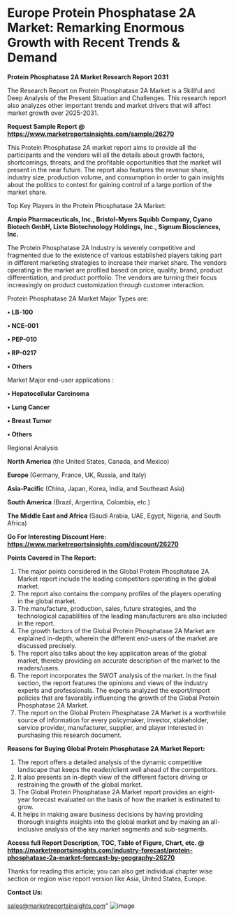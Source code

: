 # Europe Protein Phosphatase 2A Market: Remarking Enormous Growth with Recent Trends & Demand

<strong>Protein Phosphatase 2A Market Research Report 2031</strong>

The Research Report on Protein Phosphatase 2A Market is a Skillful and Deep Analysis of the Present Situation and Challenges. This research report also analyzes other important trends and market drivers that will affect market growth over 2025-2031.

<strong>Request Sample Report @ <a href=https://www.marketreportsinsights.com/sample/26270>https://www.marketreportsinsights.com/sample/26270</a></strong>

This Protein Phosphatase 2A market report aims to provide all the participants and the vendors will all the details about growth factors, shortcomings, threats, and the profitable opportunities that the market will present in the near future. The report also features the revenue share, industry size, production volume, and consumption in order to gain insights about the politics to contest for gaining control of a large portion of the market share.

Top Key Players in the Protein Phosphatase 2A Market:

<strong>Ampio Pharmaceuticals, Inc., Bristol-Myers Squibb Company, Cyano Biotech GmbH, Lixte Biotechnology Holdings, Inc., Signum Biosciences, Inc.</strong>

The Protein Phosphatase 2A Industry is severely competitive and fragmented due to the existence of various established players taking part in different marketing strategies to increase their market share. The vendors operating in the market are profiled based on price, quality, brand, product differentiation, and product portfolio. The vendors are turning their focus increasingly on product customization through customer interaction.

Protein Phosphatase 2A Market Major Types are:

<strong>• LB-100

• NCE-001

• PEP-010

• RP-0217

• Others</strong>

Market Major end-user applications :

<strong>• Hepatocellular Carcinoma

• Lung Cancer

• Breast Tumor

• Others</strong>

Regional Analysis

</u><strong><b>North America</b></strong> (the United States, Canada, and Mexico)

<strong><b>Europe </b></strong>(Germany, France, UK, Russia, and Italy)

<strong><b>Asia-Pacific</b></strong> (China, Japan, Korea, India, and Southeast Asia)

<strong><b>South America</b></strong> (Brazil, Argentina, Colombia, etc.)

<strong><b>The Middle East and Africa</b></strong> (Saudi Arabia, UAE, Egypt, Nigeria, and South Africa)

<strong>Go For Interesting Discount Here: <a href=https://www.marketreportsinsights.com/discount/26270>https://www.marketreportsinsights.com/discount/26270</a></strong>

<strong>Points Covered in The Report:</strong>
<ol>
  <li>The major points considered in the Global Protein Phosphatase 2A Market report include the leading competitors operating in the global market.</li>
  <li>The report also contains the company profiles of the players operating in the global market.</li>
  <li>The manufacture, production, sales, future strategies, and the technological capabilities of the leading manufacturers are also included in the report.</li>
  <li>The growth factors of the Global Protein Phosphatase 2A Market are explained in-depth, wherein the different end-users of the market are discussed precisely.</li>
  <li>The report also talks about the key application areas of the global market, thereby providing an accurate description of the market to the readers/users.</li>
  <li>The report incorporates the SWOT analysis of the market. In the final section, the report features the opinions and views of the industry experts and professionals. The experts analyzed the export/import policies that are favorably influencing the growth of the Global Protein Phosphatase 2A Market.</li>
  <li>The report on the Global Protein Phosphatase 2A Market is a worthwhile source of information for every policymaker, investor, stakeholder, service provider, manufacturer, supplier, and player interested in purchasing this research document.</li>
</ol>
<strong>Reasons for Buying Global Protein Phosphatase 2A Market Report:</strong>

<ol>
  <li>The report offers a detailed analysis of the dynamic competitive landscape that keeps the reader/client well ahead of the competitors.</li>
  <li>It also presents an in-depth view of the different factors driving or restraining the growth of the global market.</li>
  <li>The Global Protein Phosphatase 2A Market report provides an eight-year forecast evaluated on the basis of how the market is estimated to grow.</li>
  <li>It helps in making aware business decisions by having providing thorough insights insights into the global market and by making an all-inclusive analysis of the key market segments and sub-segments.</li>
</ol>
<strong>Access full Report Description, TOC, Table of Figure, Chart, etc. @ <a href=https://marketreportsinsights.com/industry-forecast/protein-phosphatase-2a-market-forecast-by-geography-26270>https://marketreportsinsights.com/industry-forecast/protein-phosphatase-2a-market-forecast-by-geography-26270</a></strong>


Thanks for reading this article; you can also get individual chapter wise section or region wise report version like Asia, United States, Europe.

<strong>Contact Us:</strong>

sales@marketreportsinsights.com"
![image](https://github.com/user-attachments/assets/8ea41aac-97eb-4abf-a979-69a7184e5bb1)
